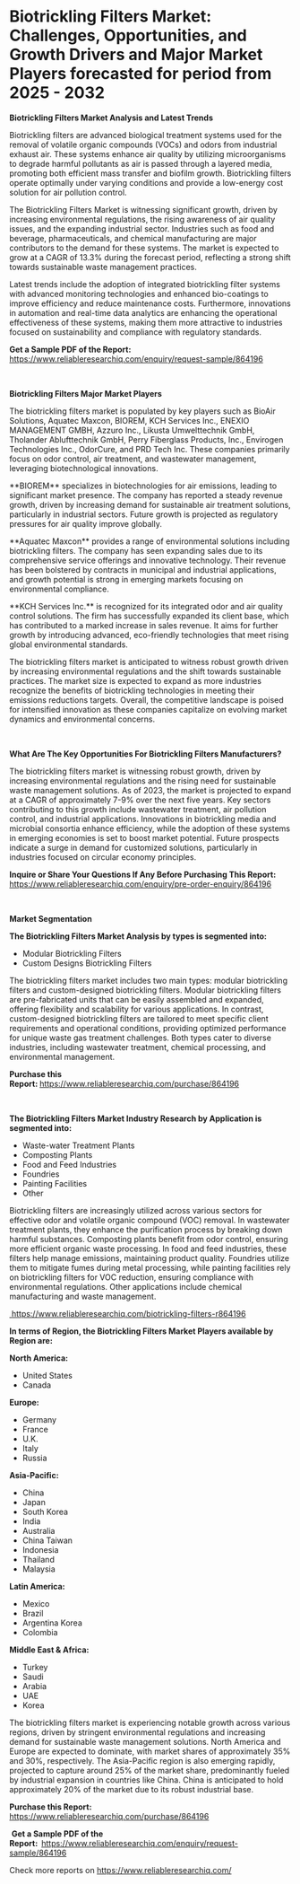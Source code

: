 <p><h1>Biotrickling Filters Market: Challenges, Opportunities, and Growth Drivers and Major Market Players forecasted for period from 2025 - 2032</h1></p><p><strong>Biotrickling Filters Market Analysis and Latest Trends</strong></p>
<p><p>Biotrickling filters are advanced biological treatment systems used for the removal of volatile organic compounds (VOCs) and odors from industrial exhaust air. These systems enhance air quality by utilizing microorganisms to degrade harmful pollutants as air is passed through a layered media, promoting both efficient mass transfer and biofilm growth. Biotrickling filters operate optimally under varying conditions and provide a low-energy cost solution for air pollution control.</p><p>The Biotrickling Filters Market is witnessing significant growth, driven by increasing environmental regulations, the rising awareness of air quality issues, and the expanding industrial sector. Industries such as food and beverage, pharmaceuticals, and chemical manufacturing are major contributors to the demand for these systems. The market is expected to grow at a CAGR of 13.3% during the forecast period, reflecting a strong shift towards sustainable waste management practices.</p><p>Latest trends include the adoption of integrated biotrickling filter systems with advanced monitoring technologies and enhanced bio-coatings to improve efficiency and reduce maintenance costs. Furthermore, innovations in automation and real-time data analytics are enhancing the operational effectiveness of these systems, making them more attractive to industries focused on sustainability and compliance with regulatory standards.</p></p>
<p><strong>Get a Sample PDF of the Report:&nbsp;</strong> <a href="https://www.reliableresearchiq.com/enquiry/request-sample/864196?utm_campaign=2232&utm_medium=2&utm_source=Github&utm_content=ia&utm_term=20022025&utm_id=biotrickling-filters">https://www.reliableresearchiq.com/enquiry/request-sample/864196</a></p>
<p>&nbsp;</p>
<p><strong>Biotrickling Filters Major Market Players</strong></p>
<p><p>The biotrickling filters market is populated by key players such as BioAir Solutions, Aquatec Maxcon, BIOREM, KCH Services Inc., ENEXIO MANAGEMENT GMBH, Azzuro Inc., Likusta Umwelttechnik GmbH, Tholander Ablufttechnik GmbH, Perry Fiberglass Products, Inc., Envirogen Technologies Inc., OdorCure, and PRD Tech Inc. These companies primarily focus on odor control, air treatment, and wastewater management, leveraging biotechnological innovations.</p><p>**BIOREM** specializes in biotechnologies for air emissions, leading to significant market presence. The company has reported a steady revenue growth, driven by increasing demand for sustainable air treatment solutions, particularly in industrial sectors. Future growth is projected as regulatory pressures for air quality improve globally.</p><p>**Aquatec Maxcon** provides a range of environmental solutions including biotrickling filters. The company has seen expanding sales due to its comprehensive service offerings and innovative technology. Their revenue has been bolstered by contracts in municipal and industrial applications, and growth potential is strong in emerging markets focusing on environmental compliance.</p><p>**KCH Services Inc.** is recognized for its integrated odor and air quality control solutions. The firm has successfully expanded its client base, which has contributed to a marked increase in sales revenue. It aims for further growth by introducing advanced, eco-friendly technologies that meet rising global environmental standards.</p><p>The biotrickling filters market is anticipated to witness robust growth driven by increasing environmental regulations and the shift towards sustainable practices. The market size is expected to expand as more industries recognize the benefits of biotrickling technologies in meeting their emissions reductions targets. Overall, the competitive landscape is poised for intensified innovation as these companies capitalize on evolving market dynamics and environmental concerns.</p></p>
<p>&nbsp;</p>
<p><strong>What Are The Key Opportunities For Biotrickling Filters Manufacturers?</strong></p>
<p><p>The biotrickling filters market is witnessing robust growth, driven by increasing environmental regulations and the rising need for sustainable waste management solutions. As of 2023, the market is projected to expand at a CAGR of approximately 7-9% over the next five years. Key sectors contributing to this growth include wastewater treatment, air pollution control, and industrial applications. Innovations in biotrickling media and microbial consortia enhance efficiency, while the adoption of these systems in emerging economies is set to boost market potential. Future prospects indicate a surge in demand for customized solutions, particularly in industries focused on circular economy principles.</p></p>
<p><strong>Inquire or Share Your Questions If Any Before Purchasing This Report:</strong> <a href="https://www.reliableresearchiq.com/enquiry/pre-order-enquiry/864196?utm_campaign=2232&utm_medium=2&utm_source=Github&utm_content=ia&utm_term=20022025&utm_id=biotrickling-filters">https://www.reliableresearchiq.com/enquiry/pre-order-enquiry/864196</a></p>
<p>&nbsp;</p>
<p><strong>Market Segmentation</strong></p>
<p><strong>The Biotrickling Filters Market Analysis by types is segmented into:</strong></p>
<p><ul><li>Modular Biotrickling Filters</li><li>Custom Designs Biotrickling Filters</li></ul></p>
<p><p>The biotrickling filters market includes two main types: modular biotrickling filters and custom-designed biotrickling filters. Modular biotrickling filters are pre-fabricated units that can be easily assembled and expanded, offering flexibility and scalability for various applications. In contrast, custom-designed biotrickling filters are tailored to meet specific client requirements and operational conditions, providing optimized performance for unique waste gas treatment challenges. Both types cater to diverse industries, including wastewater treatment, chemical processing, and environmental management.</p></p>
<p><strong>Purchase this Report:&nbsp;</strong><a href="https://www.reliableresearchiq.com/purchase/864196?utm_campaign=2232&utm_medium=2&utm_source=Github&utm_content=ia&utm_term=20022025&utm_id=biotrickling-filters">https://www.reliableresearchiq.com/purchase/864196</a></p>
<p>&nbsp;</p>
<p><strong>The Biotrickling Filters Market Industry Research by Application is segmented into:</strong></p>
<p><ul><li>Waste-water Treatment Plants</li><li>Composting Plants</li><li>Food and Feed Industries</li><li>Foundries</li><li>Painting Facilities</li><li>Other</li></ul></p>
<p><p>Biotrickling filters are increasingly utilized across various sectors for effective odor and volatile organic compound (VOC) removal. In wastewater treatment plants, they enhance the purification process by breaking down harmful substances. Composting plants benefit from odor control, ensuring more efficient organic waste processing. In food and feed industries, these filters help manage emissions, maintaining product quality. Foundries utilize them to mitigate fumes during metal processing, while painting facilities rely on biotrickling filters for VOC reduction, ensuring compliance with environmental regulations. Other applications include chemical manufacturing and waste management.</p></p>
<p><a href="https://www.reliableresearchiq.com/biotrickling-filters-r864196?utm_campaign=2232&utm_medium=2&utm_source=Github&utm_content=ia&utm_term=20022025&utm_id=biotrickling-filters">&nbsp;https://www.reliableresearchiq.com/biotrickling-filters-r864196</a></p>
<p><strong>In terms of Region, the Biotrickling Filters Market Players available by Region are:</strong></p>
<p>
    <p> <strong> North America: </strong>
        <ul>
            <li>United States</li>
            <li>Canada</li>
        </ul>
        </p> 
    <p> <strong> Europe: </strong>
        <ul>
            <li>Germany</li>
            <li>France</li>
            <li>U.K.</li>
            <li>Italy</li>
            <li>Russia</li>
        </ul>
        </p> 
    <p> <strong> Asia-Pacific: </strong>
        <ul>
            <li>China</li>
            <li>Japan</li>
            <li>South Korea</li>
            <li>India</li>
            <li>Australia</li>
            <li>China Taiwan</li>
            <li>Indonesia</li>
            <li>Thailand</li>
            <li>Malaysia</li>
        </ul>
        </p> 
    <p> <strong> Latin America: </strong>
        <ul>
            <li>Mexico</li>
            <li>Brazil</li>
            <li>Argentina Korea</li>
            <li>Colombia</li>
        </ul>
        </p> 
    <p> <strong> Middle East & Africa: </strong>
        <ul>
            <li>Turkey</li>
            <li>Saudi</li>
            <li>Arabia</li>
            <li>UAE</li>
            <li>Korea</li>
        </ul>
    </p>
    </p>
<p><p>The biotrickling filters market is experiencing notable growth across various regions, driven by stringent environmental regulations and increasing demand for sustainable waste management solutions. North America and Europe are expected to dominate, with market shares of approximately 35% and 30%, respectively. The Asia-Pacific region is also emerging rapidly, projected to capture around 25% of the market share, predominantly fueled by industrial expansion in countries like China. China is anticipated to hold approximately 20% of the market due to its robust industrial base.</p></p>
<p><strong>Purchase this Report: </strong><a href="https://www.reliableresearchiq.com/purchase/864196?utm_campaign=2232&utm_medium=2&utm_source=Github&utm_content=ia&utm_term=20022025&utm_id=biotrickling-filters">https://www.reliableresearchiq.com/purchase/864196</a></p>
<p>&nbsp;<strong>Get a Sample PDF of the Report:&nbsp;&nbsp;</strong><a href="https://www.reliableresearchiq.com/enquiry/request-sample/864196?utm_campaign=2232&utm_medium=2&utm_source=Github&utm_content=ia&utm_term=20022025&utm_id=biotrickling-filters">https://www.reliableresearchiq.com/enquiry/request-sample/864196</a></p>
<p><strong></strong></p>
<p>Check more reports on <a href="https://www.reliableresearchiq.com/?utm_campaign=2232&utm_medium=2&utm_source=Github&utm_content=ia&utm_term=20022025&utm_id=biotrickling-filters">https://www.reliableresearchiq.com/</a></p>